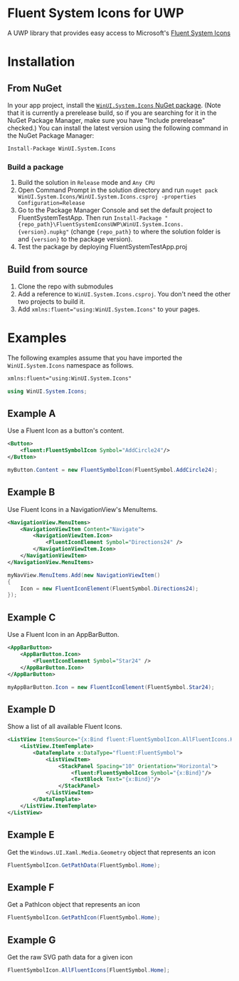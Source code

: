 # Fluent System Icons for UWP
A UWP library that provides easy access to Microsoft's [Fluent System Icons](https://github.com/microsoft/fluentui-system-icons)

# Installation
## From NuGet
In your app project, install the [`WinUI.System.Icons` NuGet package](https://nuget.org/packages/WinUI.System.Icons). (Note that it is currently a prerelease build, so if you are searching for it in the NuGet Package Manager, make sure you have "Include prerelease" checked.)
You can install the latest version using the following command in the NuGet Package Manager:
```ps
Install-Package WinUI.System.Icons
```
### Build a package
1. Build the solution in `Release` mode and `Any CPU`
2. Open Command Prompt in the solution directory and run `nuget pack WinUI.System.Icons/WinUI.System.Icons.csproj -properties Configuration=Release`
3. Go to the Package Manager Console and set the default project to FluentSystemTestApp. Then run `Install-Package "{repo_path}\FluentSystemIconsUWP\WinUI.System.Icons.{version}.nupkg"` (change `{repo_path}` to where the solution folder is and `{version}` to the package version).
4. Test the package by deploying FluentSystemTestApp.proj

## Build from source
1. Clone the repo with submodules
2. Add a reference to `WinUI.System.Icons.csproj`. You don't need the other two projects to build it.
3. Add `xmlns:fluent="using:WinUI.System.Icons"` to your pages.

# Examples
The following examples assume that you have imported the `WinUI.System.Icons` namespace as follows.
```xml
xmlns:fluent="using:WinUI.System.Icons"
```
```cs
using WinUI.System.Icons;
```

## Example A
Use a Fluent Icon as a button's content.
```xml
<Button>
    <fluent:FluentSymbolIcon Symbol="AddCircle24"/>
</Button>
```
```cs
myButton.Content = new FluentSymbolIcon(FluentSymbol.AddCircle24);
```

## Example B
Use Fluent Icons in a NavigationView's MenuItems.
```xml
<NavigationView.MenuItems>
    <NavigationViewItem Content="Navigate">
        <NavigationViewItem.Icon>
            <FluentIconElement Symbol="Directions24" />
        </NavigationViewItem.Icon>
    </NavigationViewItem>
</NavigationView.MenuItems>
```
```cs
myNavView.MenuItems.Add(new NavigationViewItem()
{
    Icon = new FluentIconElement(FluentSymbol.Directions24);
});
```

## Example C
Use a Fluent Icon in an AppBarButton.
```xml
<AppBarButton>
    <AppBarButton.Icon>
        <FluentIconElement Symbol="Star24" />
    </AppBarButton.Icon>
</AppBarButton>
```
```cs
myAppBarButton.Icon = new FluentIconElement(FluentSymbol.Star24);
```

## Example D
Show a list of all available Fluent Icons.
```xml
<ListView ItemsSource="{x:Bind fluent:FluentSymbolIcon.AllFluentIcons.Keys}">
    <ListView.ItemTemplate>
        <DataTemplate x:DataType="fluent:FluentSymbol">
            <ListViewItem>
                <StackPanel Spacing="10" Orientation="Horizontal">
                    <fluent:FluentSymbolIcon Symbol="{x:Bind}"/>
                    <TextBlock Text="{x:Bind}"/>
                </StackPanel>
            </ListViewItem>
        </DataTemplate>
    </ListView.ItemTemplate>
</ListView>
```

## Example E
Get the `Windows.UI.Xaml.Media.Geometry` object that represents an icon
```cs
FluentSymbolIcon.GetPathData(FluentSymbol.Home);
```

## Example F
Get a PathIcon object that represents an icon
```cs
FluentSymbolIcon.GetPathIcon(FluentSymbol.Home);
```

## Example G
Get the raw SVG path data for a given icon
```cs
FluentSymbolIcon.AllFluentIcons[FluentSymbol.Home];
```

